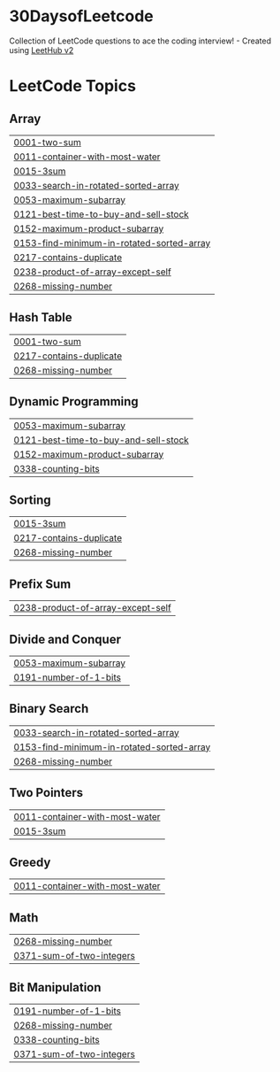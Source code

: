 # 30DaysofLeetcode
Collection of LeetCode questions to ace the coding interview! - Created using [LeetHub v2](https://github.com/arunbhardwaj/LeetHub-2.0)

<!---LeetCode Topics Start-->
# LeetCode Topics
## Array
|  |
| ------- |
| [0001-two-sum](https://github.com/Mehreen66/30DaysofLeetcode/tree/master/0001-two-sum) |
| [0011-container-with-most-water](https://github.com/Mehreen66/30DaysofLeetcode/tree/master/0011-container-with-most-water) |
| [0015-3sum](https://github.com/Mehreen66/30DaysofLeetcode/tree/master/0015-3sum) |
| [0033-search-in-rotated-sorted-array](https://github.com/Mehreen66/30DaysofLeetcode/tree/master/0033-search-in-rotated-sorted-array) |
| [0053-maximum-subarray](https://github.com/Mehreen66/30DaysofLeetcode/tree/master/0053-maximum-subarray) |
| [0121-best-time-to-buy-and-sell-stock](https://github.com/Mehreen66/30DaysofLeetcode/tree/master/0121-best-time-to-buy-and-sell-stock) |
| [0152-maximum-product-subarray](https://github.com/Mehreen66/30DaysofLeetcode/tree/master/0152-maximum-product-subarray) |
| [0153-find-minimum-in-rotated-sorted-array](https://github.com/Mehreen66/30DaysofLeetcode/tree/master/0153-find-minimum-in-rotated-sorted-array) |
| [0217-contains-duplicate](https://github.com/Mehreen66/30DaysofLeetcode/tree/master/0217-contains-duplicate) |
| [0238-product-of-array-except-self](https://github.com/Mehreen66/30DaysofLeetcode/tree/master/0238-product-of-array-except-self) |
| [0268-missing-number](https://github.com/Mehreen66/30DaysofLeetcode/tree/master/0268-missing-number) |
## Hash Table
|  |
| ------- |
| [0001-two-sum](https://github.com/Mehreen66/30DaysofLeetcode/tree/master/0001-two-sum) |
| [0217-contains-duplicate](https://github.com/Mehreen66/30DaysofLeetcode/tree/master/0217-contains-duplicate) |
| [0268-missing-number](https://github.com/Mehreen66/30DaysofLeetcode/tree/master/0268-missing-number) |
## Dynamic Programming
|  |
| ------- |
| [0053-maximum-subarray](https://github.com/Mehreen66/30DaysofLeetcode/tree/master/0053-maximum-subarray) |
| [0121-best-time-to-buy-and-sell-stock](https://github.com/Mehreen66/30DaysofLeetcode/tree/master/0121-best-time-to-buy-and-sell-stock) |
| [0152-maximum-product-subarray](https://github.com/Mehreen66/30DaysofLeetcode/tree/master/0152-maximum-product-subarray) |
| [0338-counting-bits](https://github.com/Mehreen66/30DaysofLeetcode/tree/master/0338-counting-bits) |
## Sorting
|  |
| ------- |
| [0015-3sum](https://github.com/Mehreen66/30DaysofLeetcode/tree/master/0015-3sum) |
| [0217-contains-duplicate](https://github.com/Mehreen66/30DaysofLeetcode/tree/master/0217-contains-duplicate) |
| [0268-missing-number](https://github.com/Mehreen66/30DaysofLeetcode/tree/master/0268-missing-number) |
## Prefix Sum
|  |
| ------- |
| [0238-product-of-array-except-self](https://github.com/Mehreen66/30DaysofLeetcode/tree/master/0238-product-of-array-except-self) |
## Divide and Conquer
|  |
| ------- |
| [0053-maximum-subarray](https://github.com/Mehreen66/30DaysofLeetcode/tree/master/0053-maximum-subarray) |
| [0191-number-of-1-bits](https://github.com/Mehreen66/30DaysofLeetcode/tree/master/0191-number-of-1-bits) |
## Binary Search
|  |
| ------- |
| [0033-search-in-rotated-sorted-array](https://github.com/Mehreen66/30DaysofLeetcode/tree/master/0033-search-in-rotated-sorted-array) |
| [0153-find-minimum-in-rotated-sorted-array](https://github.com/Mehreen66/30DaysofLeetcode/tree/master/0153-find-minimum-in-rotated-sorted-array) |
| [0268-missing-number](https://github.com/Mehreen66/30DaysofLeetcode/tree/master/0268-missing-number) |
## Two Pointers
|  |
| ------- |
| [0011-container-with-most-water](https://github.com/Mehreen66/30DaysofLeetcode/tree/master/0011-container-with-most-water) |
| [0015-3sum](https://github.com/Mehreen66/30DaysofLeetcode/tree/master/0015-3sum) |
## Greedy
|  |
| ------- |
| [0011-container-with-most-water](https://github.com/Mehreen66/30DaysofLeetcode/tree/master/0011-container-with-most-water) |
## Math
|  |
| ------- |
| [0268-missing-number](https://github.com/Mehreen66/30DaysofLeetcode/tree/master/0268-missing-number) |
| [0371-sum-of-two-integers](https://github.com/Mehreen66/30DaysofLeetcode/tree/master/0371-sum-of-two-integers) |
## Bit Manipulation
|  |
| ------- |
| [0191-number-of-1-bits](https://github.com/Mehreen66/30DaysofLeetcode/tree/master/0191-number-of-1-bits) |
| [0268-missing-number](https://github.com/Mehreen66/30DaysofLeetcode/tree/master/0268-missing-number) |
| [0338-counting-bits](https://github.com/Mehreen66/30DaysofLeetcode/tree/master/0338-counting-bits) |
| [0371-sum-of-two-integers](https://github.com/Mehreen66/30DaysofLeetcode/tree/master/0371-sum-of-two-integers) |
<!---LeetCode Topics End-->